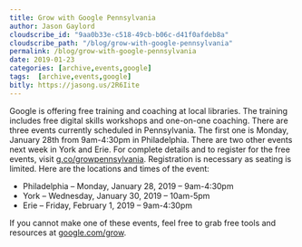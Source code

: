 ```yaml
---
title: Grow with Google Pennsylvania
author: Jason Gaylord
cloudscribe_id: "9aa0b33e-c518-49cb-b06c-d41f0afdeb8a"
cloudscribe_path: "/blog/grow-with-google-pennsylvania"
permalink: /blog/grow-with-google-pennsylvania
date: 2019-01-23
categories: [archive,events,google]
tags:  [archive,events,google]
bitly: https://jasong.us/2R6Iite
---
```


Google is offering free training and coaching at local libraries. The training includes free digital skills workshops and one-on-one coaching. There are three events currently scheduled in Pennsylvania. The first one is Monday, January 28th from 9am-4:30pm in Philadelphia. There are two other events next week in York and Erie. For complete details and to register for the free events, visit [g.co/growpennsylvania](https://jasong.us/2DsZUvU). Registration is necessary as seating is limited. Here are the locations and times of the event:

- Philadelphia – Monday, January 28, 2019 – 9am-4:30pm
- York – Wednesday, January 30, 2019 – 10am-5pm
- Erie – Friday, February 1, 2019 – 9am-4:30pm

If you cannot make one of these events, feel free to grab free tools and resources at [google.com/grow](https://jasong.us/2DsZUvU). 